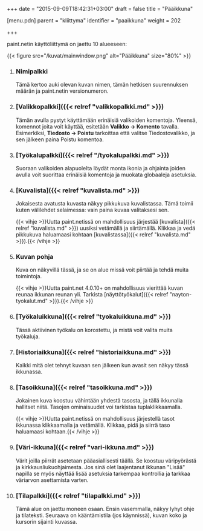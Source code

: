 +++
date = "2015-09-09T18:42:31+03:00"
draft = false
title = "Pääikkuna"

[menu.pdn]
    parent = "kliittyma"
    identifier = "paaikkuna"
    weight = 202

+++

paint.netin käyttöliittymä on jaettu 10 alueeseen:

{{< figure src="/kuvat/mainwindow.png" alt="Pääikkuna" size="80%" >}}

1. ### Nimipalkki

    Tämä kertoo auki olevan kuvan nimen, tämän hetkisen suurennuksen määrän ja paint.netin versionumeron.

1. ### [Valikkopalkki]({{< relref "valikkopalkki.md" >}})

    Tämän avulla pystyt käyttämään erinäisiä valikoiden komentoja. Yleensä, komennot joita voit käyttää, esitetään **Valikko &rarr; Komento**
    tavalla. Esimerkiksi, **Tiedosto &rarr; Poistu** tarkoittaa että valitse Tiedostovalikko, ja sen jälkeen paina Poistu komentoa.

1. ### [Työkalupalkki]({{< relref "/tyokalupalkki.md" >}})

    Suoraan valikoiden alapuolelta löydät monta ikonia ja ohjainta joiden avulla voit suorittaa erinäisiä komentoja ja muokata globaaleja asetuksia.

1. ### [Kuvalista]({{< relref "kuvalista.md" >}})

    Jokaisesta avatusta kuvasta näkyy pikkukuva kuvalistassa. Tämä toimii kuten välilehdet selaimessa: vain paina kuvaa valitaksesi sen.

    {{< vihje >}}Uutta paint.netissä on mahdollisuus järjestää [kuvalista]({{< relref "kuvalista.md" >}}) uusiksi vetämällä ja siirtämällä. Klikkaa ja vedä pikkukuva haluamaasi kohtaan [kuvalistassa]({{< relref "kuvalista.md" >}}).{{< /vihje >}}

1. ### Kuvan pohja

    Kuva on näkyvillä tässä, ja se on alue missä voit piirtää ja tehdä muita toimintoja.

    {{< vihje >}}Uutta paint.net 4.0.10+ on mahdollisuus vierittää kuvan reunaa ikkunan reunan yli. Tarkista [näyttötyökalut]({{< relref "nayton-tyokalut.md" >}}).{{< /vihje >}}

1. ### [Työkaluikkuna]({{< relref "tyokaluikkuna.md" >}})

    Tässä aktiivinen työkalu on korostettu, ja mistä voit valita muita työkaluja.

1. ### [Historiaikkuna]({{< relref "historiaikkuna.md" >}})

    Kaikki mitä olet tehnyt kuvaan sen jälkeen kun avasit sen näkyy tässä ikkunassa.

1. ### [Tasoikkuna]({{< relref "tasoikkuna.md" >}})

    Jokainen kuva koostuu vähintään yhdestä tasosta, ja tällä ikkunalla hallitset niitä. Tasojen ominaisuudet voi tarkistaa tuplaklikkaamalla.

    {{< vihje >}}Uutta paint.netissä on mahdollisuus järjestellä tasot ikkunassa klikkaamalla ja vetämällä. Klikkaa, pidä ja siirrä taso haluamaasi kohtaan.{{< /vihje >}}

1. ### [Väri-ikkuna]({{< relref "vari-ikkuna.md" >}})

    Värit joilla piirrät asetetaan pääasiallisesti täällä. Se koostuu väripyörästä ja kirkkausliukuohjaimesta. Jos sinä olet laajentanut
    ikkunan "Lisää" napilla se myös näyttää lisää asetuksia tarkempaa kontrollia ja tarkkaa väriarvon asettamista varten.

1. ### [Tilapalkki]({{< relref "tilapalkki.md" >}})

    Tämä alue on jaettu moneen osaan. Ensin vasemmalla, näkyy lyhyt ohje ja tilateksti. Seuraava on kääntämistila (jos käynnissä), kuvan
    koko ja kursorin sijainti kuvassa.
